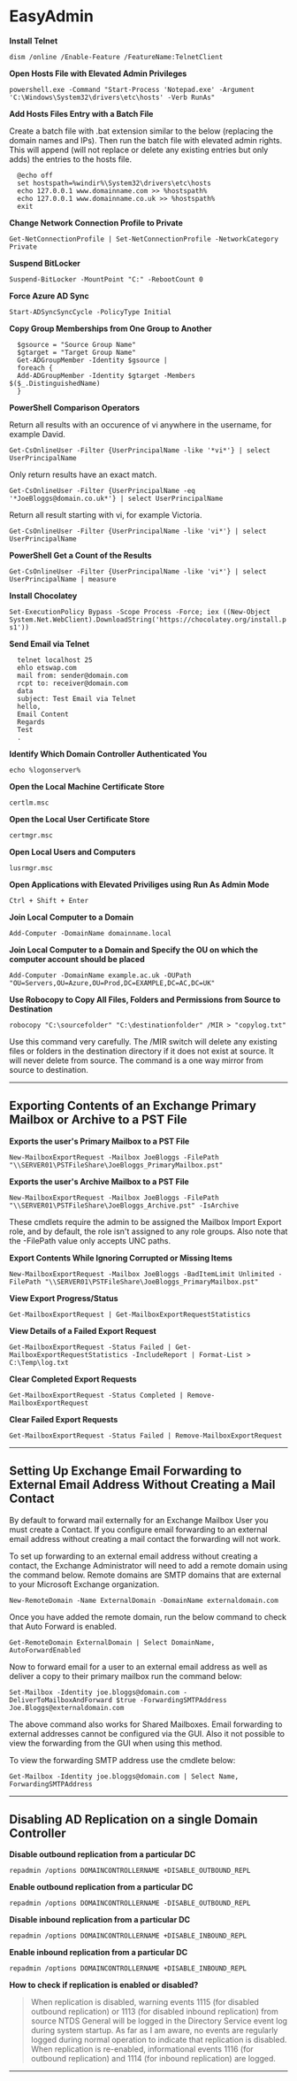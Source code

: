 # EasyAdmin
**Install Telnet**

`dism /online /Enable-Feature /FeatureName:TelnetClient`

**Open Hosts File with Elevated Admin Privileges**

`powershell.exe -Command "Start-Process 'Notepad.exe' -Argument 'C:\Windows\System32\drivers\etc\hosts' -Verb RunAs"`

**Add Hosts Files Entry with a Batch File**

Create a batch file with .bat extension similar to the below (replacing the domain names and IPs). Then run the batch file with elevated admin rights. This will append (will not replace or delete any existing entries but only adds) the entries to the hosts file.

      @echo off
      set hostspath=%windir%\System32\drivers\etc\hosts
      echo 127.0.0.1 www.domainname.com >> %hostspath%
      echo 127.0.0.1 www.domainname.co.uk >> %hostspath%
      exit

**Change Network Connection Profile to Private**

`Get-NetConnectionProfile | Set-NetConnectionProfile -NetworkCategory Private`

**Suspend BitLocker**

`Suspend-BitLocker -MountPoint "C:" -RebootCount 0`

**Force Azure AD Sync**

`Start-ADSyncSyncCycle -PolicyType Initial`

**Copy Group Memberships from One Group to Another**

      $gsource = "Source Group Name"
      $gtarget = "Target Group Name"
      Get-ADGroupMember -Identity $gsource |
      foreach {
      Add-ADGroupMember -Identity $gtarget -Members $($_.DistinguishedName)
      }

**PowerShell Comparison Operators**

Return all results with an occurence of vi anywhere in the username, for example David.

`Get-CsOnlineUser -Filter {UserPrincipalName -like '*vi*'} | select UserPrincipalName`

Only return results have an exact match.

`Get-CsOnlineUser -Filter {UserPrincipalName -eq '*JoeBloggs@domain.co.uk*'} | select UserPrincipalName`

Return all result starting with vi, for example Victoria.

`Get-CsOnlineUser -Filter {UserPrincipalName -like 'vi*'} | select UserPrincipalName`

**PowerShell Get a Count of the Results**

`Get-CsOnlineUser -Filter {UserPrincipalName -like 'vi*'} | select UserPrincipalName | measure`

**Install Chocolatey**

`Set-ExecutionPolicy Bypass -Scope Process -Force; iex ((New-Object System.Net.WebClient).DownloadString('https://chocolatey.org/install.ps1'))`

**Send Email via Telnet**

      telnet localhost 25
      ehlo etswap.com
      mail from: sender@domain.com
      rcpt to: receiver@domain.com
      data
      subject: Test Email via Telnet
      hello,
      Email Content
      Regards
      Test
      .

**Identify Which Domain Controller Authenticated You**

`echo %logonserver%`

**Open the Local Machine Certificate Store**

`certlm.msc`

**Open the Local User Certificate Store**

`certmgr.msc`

**Open Local Users and Computers**

`lusrmgr.msc`

**Open Applications with Elevated Priviliges using Run As Admin Mode**

`Ctrl + Shift + Enter`

**Join Local Computer to a Domain**

`Add-Computer -DomainName domainname.local`

**Join Local Computer to a Domain and Specify the OU on which the computer account should be placed**

`Add-Computer -DomainName example.ac.uk -OUPath "OU=Servers,OU=Azure,OU=Prod,DC=EXAMPLE,DC=AC,DC=UK"`

**Use Robocopy to Copy All Files, Folders and Permissions from Source to Destination**

`robocopy "C:\sourcefolder" "C:\destinationfolder" /MIR > "copylog.txt"`

Use this command very carefully. The /MIR switch will delete any existing files or folders in the destination directory if it does not exist at source. It will never delete from source. The command is a one way mirror from source to destination.

***
## Exporting Contents of an Exchange Primary Mailbox or Archive to a PST File

**Exports the user's Primary Mailbox to a PST File**

`New-MailboxExportRequest -Mailbox JoeBloggs -FilePath "\\SERVER01\PSTFileShare\JoeBloggs_PrimaryMailbox.pst"`

**Exports the user's Archive Mailbox to a PST File**

`New-MailboxExportRequest -Mailbox JoeBloggs -FilePath "\\SERVER01\PSTFileShare\JoeBloggs_Archive.pst" -IsArchive`

These cmdlets require the admin to be assigned the Mailbox Import Export role, and by default, the role isn't assigned to any role groups. Also note that the -FilePath value only accepts UNC paths.

**Export Contents While Ignoring Corrupted or Missing Items**

`New-MailboxExportRequest -Mailbox JoeBloggs -BadItemLimit Unlimited -FilePath "\\SERVER01\PSTFileShare\JoeBloggs_PrimaryMailbox.pst"`

**View Export Progress/Status**

`Get-MailboxExportRequest | Get-MailboxExportRequestStatistics`

**View Details of a Failed Export Request**

`Get-MailboxExportRequest -Status Failed | Get-MailboxExportRequestStatistics -IncludeReport | Format-List > C:\Temp\log.txt`

**Clear Completed Export Requests**

`Get-MailboxExportRequest -Status Completed | Remove-MailboxExportRequest`

**Clear Failed Export Requests**

`Get-MailboxExportRequest -Status Failed | Remove-MailboxExportRequest`

***
## Setting Up Exchange Email Forwarding to External Email Address Without Creating a Mail Contact

By default to forward mail externally for an Exchange Mailbox User you must create a Contact. If you configure email forwarding to an external email address without creating a mail contact the forwarding will not work.

To set up forwarding to an external email address without creating a contact, the Exchange Administrator will need to add a remote domain using the command below. Remote domains are SMTP domains that are external to your Microsoft Exchange organization.

```
New-RemoteDomain -Name ExternalDomain -DomainName externaldomain.com
```

Once you have added the remote domain, run the below command to check that Auto Forward is enabled.
```
Get-RemoteDomain ExternalDomain | Select DomainName, AutoForwardEnabled 
```
Now to forward email for a user to an external email address as well as deliver a copy to their primary mailbox run the command below:

```
Set-Mailbox -Identity joe.bloggs@domain.com -DeliverToMailboxAndForward $true -ForwardingSMTPAddress Joe.Bloggs@externaldomain.com
```
The above command also works for Shared Mailboxes.
Email forwarding to external addresses cannot be configured via the GUI. Also it not possible to view the forwarding from the GUI when using this method.

To view the forwarding SMTP address use the cmdlete below:

```
Get-Mailbox -Identity joe.bloggs@domain.com | Select Name, ForwardingSMTPAddress
```

***
## Disabling AD Replication on a single Domain Controller

**Disable outbound replication from a particular DC**

`repadmin /options DOMAINCONTROLLERNAME +DISABLE_OUTBOUND_REPL`

**Enable outbound replication from a particular DC**

`repadmin /options DOMAINCONTROLLERNAME -DISABLE_OUTBOUND_REPL`

**Disable inbound replication from a particular DC**

`repadmin /options DOMAINCONTROLLERNAME +DISABLE_INBOUND_REPL`

**Enable inbound replication from a particular DC**

`repadmin /options DOMAINCONTROLLERNAME +DISABLE_INBOUND_REPL`

**How to check if replication is enabled or disabled?**

> When replication is disabled, warning events 1115 (for disabled outbound replication) or 1113 (for disabled inbound replication) from source NTDS General will be logged in the Directory Service event log during system startup. As far as I am aware, no events are regularly logged during normal operation to indicate that replication is disabled. When replication is re-enabled, informational events 1116 (for outbound replication) and 1114 (for inbound replication) are logged.

***

